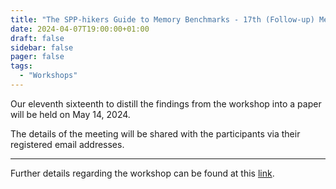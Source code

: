 ```yaml
---
title: "The SPP-hikers Guide to Memory Benchmarks - 17th (Follow-up) Meeting"
date: 2024-04-07T19:00:00+01:00
draft: false
sidebar: false
pager: false
tags:
  - "Workshops"
---
```


Our eleventh sixteenth to distill the findings from the workshop into a paper will be held on May 14, 2024.

The details of the meeting will be shared with the participants via their registered email addresses.

---

Further details regarding the workshop can be found at this [link](/posts/mini-workshop_2023).
